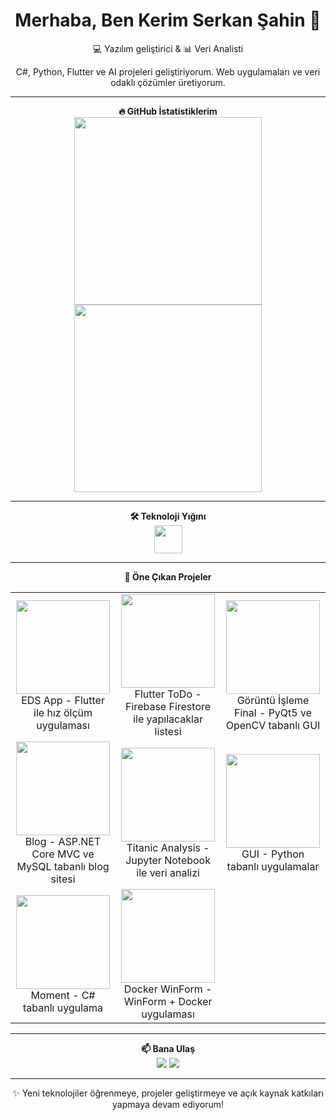 <div align="center">
  
  <h1>Merhaba, Ben Kerim Serkan Şahin 👋</h1>
  <p>💻 Yazılım geliştirici & 📊 Veri Analisti</p>
  <p>C#, Python, Flutter ve AI projeleri geliştiriyorum. Web uygulamaları ve veri odaklı çözümler üretiyorum.</p>
</div>


---

<div align="center">
  <strong>🔥 GitHub İstatistiklerim</strong>
  <br/>
  <img src="https://github-readme-stats.vercel.app/api?username=kserkan&show_icons=true&theme=radical&count_private=true" width="300"/>
  <img src="https://github-readme-stats.vercel.app/api/top-langs/?username=kserkan&layout=compact&theme=radical" width="300"/>
</div>

---

<div align="center">
  <strong>🛠️ Teknoloji Yığını</strong>
  <br/>
  <img src="https://skillicons.dev/icons?i=cs,dotnet,python,flutter,dart,cpp,git,docker,mysql,sqlite" height="45"/>
</div>

---

<div align="center">
  <strong>🚀 Öne Çıkan Projeler</strong>
  <br/>
  <table>
    <tr>
      <td align="center">
        <a href="https://github.com/kserkan/EDS_App">
          <img src="https://github-readme-stats.vercel.app/api/pin/?username=kserkan&repo=EDS_App&theme=radical" width="150"/>
        </a>
        <br>EDS App - Flutter ile hız ölçüm uygulaması
      </td>
      <td align="center">
        <a href="https://github.com/kserkan/Flutter_ToDo_App">
          <img src="https://github-readme-stats.vercel.app/api/pin/?username=kserkan&repo=Flutter_ToDo_App&theme=radical" width="150"/>
        </a>
        <br>Flutter ToDo - Firebase Firestore ile yapılacaklar listesi
      </td>
      <td align="center">
        <a href="https://github.com/kserkan/Goruntu_Isleme_Final">
          <img src="https://github-readme-stats.vercel.app/api/pin/?username=kserkan&repo=Goruntu_Isleme_Final&theme=radical" width="150"/>
        </a>
        <br>Görüntü İşleme Final - PyQt5 ve OpenCV tabanlı GUI
      </td>
    </tr>
    <tr>
      <td align="center">
        <a href="https://github.com/kserkan/Blog">
          <img src="https://github-readme-stats.vercel.app/api/pin/?username=kserkan&repo=Blog&theme=radical" width="150"/>
        </a>
        <br>Blog - ASP.NET Core MVC ve MySQL tabanlı blog sitesi
      </td>
      <td align="center">
        <a href="https://github.com/kserkan/Titanic_Passenger_Analysis">
          <img src="https://github-readme-stats.vercel.app/api/pin/?username=kserkan&repo=Titanic_Passenger_Analysis&theme=radical" width="150"/>
        </a>
        <br>Titanic Analysis - Jupyter Notebook ile veri analizi
      </td>
      <td align="center">
        <a href="https://github.com/kserkan/GUI">
          <img src="https://github-readme-stats.vercel.app/api/pin/?username=kserkan&repo=GUI&theme=radical" width="150"/>
        </a>
        <br>GUI - Python tabanlı uygulamalar
      </td>
    </tr>
    <tr>
      <td align="center">
        <a href="https://github.com/kserkan/Moment">
          <img src="https://github-readme-stats.vercel.app/api/pin/?username=kserkan&repo=Moment&theme=radical" width="150"/>
        </a>
        <br>Moment - C# tabanlı uygulama
      </td>
      <td align="center">
        <a href="https://github.com/kserkan/Docker_WinForm">
          <img src="https://github-readme-stats.vercel.app/api/pin/?username=kserkan&repo=Docker_WinForm&theme=radical" width="150"/>
        </a>
        <br>Docker WinForm - WinForm + Docker uygulaması
      </td>
    </tr>
  </table>
</div>

---

<div align="center">
  <strong>📫 Bana Ulaş</strong>
  <br/>
  <a href="mailto:kerimserkann@gmail.com"><img src="https://img.shields.io/badge/Email-D14836?style=for-the-badge&logo=gmail&logoColor=white"/></a>
  <a href="https://www.linkedin.com/in/kerim-serkan-%C5%9fahin-6391b4247/"><img src="https://img.shields.io/badge/LinkedIn-0077B5?style=for-the-badge&logo=linkedin&logoColor=white"/></a>
</div>

---

<div align="center">
  <p>✨ Yeni teknolojiler öğrenmeye, projeler geliştirmeye ve açık kaynak katkıları yapmaya devam ediyorum!</p>
</div>
